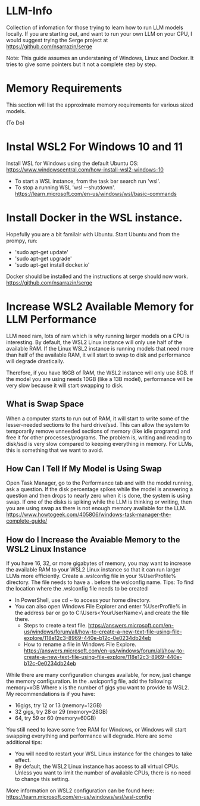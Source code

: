 # LLM-Info

Collection of infomation for those trying to learn how to run LLM models locally. 
If you are starting out, and want to run your own LLM on your CPU, I would suggest trying the Serge project at https://github.com/nsarrazin/serge

Note: This guide assumes an understaning of Windows, Linux and Docker. It tries to give some pointers but it not a complete step by step.

# Memory Requirements
This section will list the approximate memory requirements for various sized models. 

(To Do)

# Instal WSL2 For Windows 10 and 11
Install WSL for Windows using the default Ubuntu OS: https://www.windowscentral.com/how-install-wsl2-windows-10
* To start a WSL instance, from the task bar search run 'wsl'.
* To stop a running WSL 'wsl --shutdown'. https://learn.microsoft.com/en-us/windows/wsl/basic-commands

# Install Docker in the WSL instance.
Hopefully you are a bit familair with Ubuntu. Start Ubuntu and from the prompy, run: 
* 'sudo apt-get update'
* 'sudo apt-get upgrade'
* 'sudo apt-get install docker.io'

Docker should be installed and the instructions at serge should now work. https://github.com/nsarrazin/serge

# Increase WSL2 Available Memory for LLM Performance
LLM need ram, lots of ram which is why running larger models on a CPU is interesting.
By default, the WSL2 Linux instance will only use half of the available RAM. If the Linux WSL2 instance is running models that need more than half of the available RAM, it will start to swap to disk and performance will degrade drastically.

Therefore, if you have 16GB of RAM, the WSL2 instance will only use 8GB. If the model you are using needs 10GB (like a 13B model), performance will be very slow because it will start swapping to disk.

## What is Swap Space
When a computer starts to run out of RAM, it will start to write some of the lesser-needed sections to the hard drive/ssd. This can allow the system to temporarily remove unneeded sections of memory (like idle programs) and free it for other processes/programs. The problem is, writing and reading to disk/ssd is very slow compared to keeping everything in memory. For LLMs, this is something that we want to avoid.

## How Can I Tell If My Model is Using Swap
Open Task Manager, go to the Performance tab and with the model running, ask a question. If the disk percentage spikes while the model is answering a question and then drops to nearly zero when it is done, the system is using swap. If one of the disks is spiking while the LLM is thinking or writing, then you are using swap as there is not enough memory available for the LLM.
https://www.howtogeek.com/405806/windows-task-manager-the-complete-guide/

## How do I Increase the Avaiable Memory to the WSL2 Linux Instance
If you have 16, 32, or more gigabytes of memory, you may want to increase the available RAM to your WSL2 Linux instance so that it can run larger LLMs more efficiently.
Create a .wslconfig file in your %UserProfile% directory. The file needs to have a . before the wslconfig name. 
Tips: To find the location where the .wslconfig file needs to be created
* In PowerShell, use cd ~ to access your home directory. 
* You can also open Windows File Explorer and enter %UserProfile% in the address bar or go to C:\Users\<YourUserName>\ and create the file there. 
  * Steps to create a text file. https://answers.microsoft.com/en-us/windows/forum/all/how-to-create-a-new-text-file-using-file-explore/118e12c3-8969-440e-b12c-0e0234db24eb
  * How to rename a file in Windows File Explore. https://answers.microsoft.com/en-us/windows/forum/all/how-to-create-a-new-text-file-using-file-explore/118e12c3-8969-440e-b12c-0e0234db24eb

While there are many configuration changes available, for now, just change the memory configuration. In the .wslcponfig file, add the following:
memory=xGB
Where x is the number of gigs you want to provide to WSL2. My recommendations is if you have:
* 16gigs, try 12 or 13 (memory=12GB) 
* 32 gigs, try 28 or 29 (memory=28GB)
* 64, try 59 or 60 (memory=60GB)

You still need to leave some free RAM for Windows, or Windows will start swapping everything and performance will degrade.
Here are some additional tips:
* You will need to restart your WSL Linux instance for the changes to take effect.
* By default, the WSL2 Linux instance has access to all virtual CPUs. Unless you want to limit the number of available CPUs, there is no need to change this setting.

More information on WSL2 configuration can be found here: <https://learn.microsoft.com/en-us/windows/wsl/wsl-config>









